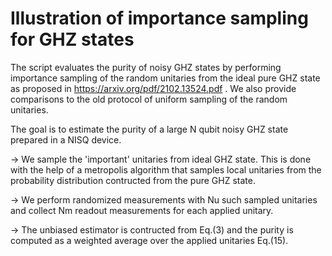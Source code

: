 # Illustration of importance sampling for GHZ states

The script evaluates the purity of noisy GHZ states by performing importance sampling of the random unitaries from the ideal pure GHZ state as proposed in https://arxiv.org/pdf/2102.13524.pdf .
We also provide comparisons to the old protocol of uniform sampling of the random unitaries.

The goal is to estimate the purity of a large N qubit noisy GHZ state prepared in a NISQ device. 

-> We sample the 'important' unitaries from ideal GHZ state. This is done with the help of a metropolis algorithm that samples local unitaries from the probability distribution contructed from the pure GHZ state.

-> We perform randomized measurements with Nu such sampled unitaries and collect Nm readout measurements for each applied unitary.

-> The unbiased estimator is contructed from Eq.(3) and the purity is computed as a weighted average over the applied unitaries Eq.(15).
